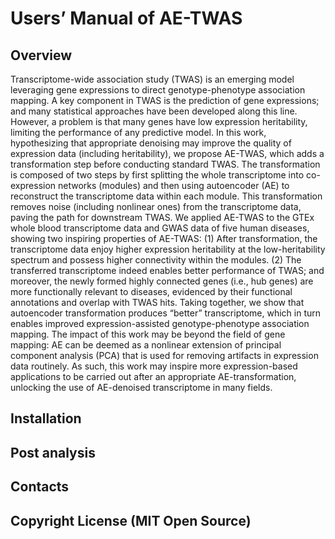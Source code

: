 # Users’ Manual of AE-TWAS
## Overview
Transcriptome-wide association study (TWAS) is an emerging model leveraging gene expressions to direct genotype-phenotype association mapping. A key component in TWAS is the prediction of gene expressions; and many statistical approaches have been developed along this line. However, a problem is that many genes have low expression heritability, limiting the performance of any predictive model. In this work, hypothesizing that appropriate denoising may improve the quality of expression data (including heritability), we propose AE-TWAS, which adds a transformation step before conducting standard TWAS. The transformation is composed of two steps by first splitting the whole transcriptome into co-expression networks (modules) and then using autoencoder (AE) to reconstruct the transcriptome data within each module. This transformation removes noise (including nonlinear ones) from the transcriptome data, paving the path for downstream TWAS. We applied AE-TWAS to the GTEx whole blood transcriptome data and GWAS data of five human diseases, showing two inspiring properties of AE-TWAS: (1) After transformation, the transcriptome data enjoy higher expression heritability at the low-heritability spectrum and possess higher connectivity within the modules. (2) The transferred transcriptome indeed enables better performance of TWAS; and moreover, the newly formed highly connected genes (i.e., hub genes) are more functionally relevant to diseases, evidenced by their functional annotations and overlap with TWAS hits. Taking together, we show that autoencoder transformation produces “better” transcriptome, which in turn enables improved expression-assisted genotype-phenotype association mapping. The impact of this work may be beyond the field of gene mapping: AE can be deemed as a nonlinear extension of principal component analysis (PCA) that is used for removing artifacts in expression data routinely. As such, this work may inspire more expression-based applications to be carried out after an appropriate AE-transformation, unlocking the use of AE-denoised transcriptome in many fields.   

## Installation

## Post analysis

## Contacts

## Copyright License (MIT Open Source)


